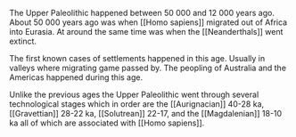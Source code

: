 The Upper Paleolithic happened between 50 000 and 12 000 years ago. About 50 000 years ago was when [[Homo sapiens]] migrated out of Africa into Eurasia. At around the same time was when the [[Neanderthals]] went extinct.

The first known cases of settlements happened in this age. Usually in valleys where migrating game passed by. The peopling of Australia and the Americas happened during this age.

Unlike the previous ages the Upper Paleolithic went through several technological stages which in order are the [[Aurignacian]] 40-28 ka, [[Gravettian]] 28-22 ka, [[Solutrean]] 22-17, and the [[Magdalenian]] 18-10 ka all of which are associated with [[Homo sapiens]].